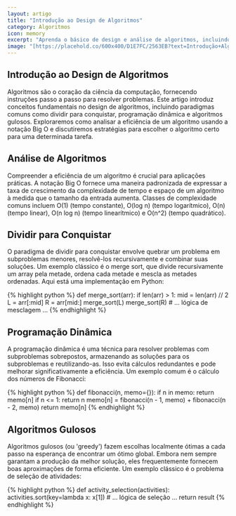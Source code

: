 ```yaml
---
layout: artigo
title: "Introdução ao Design de Algoritmos"
category: Algoritmos
icon: memory
excerpt: "Aprenda o básico de design e análise de algoritmos, incluindo paradigmas comuns como dividir para conquistar, programação dinâmica e algoritmos gulosos."
image: "[https://placehold.co/600x400/D1E7FC/2563EB?text=Introdução+Algoritmos](https://placehold.co/600x400/D1E7FC/2563EB?text=Introdução+Algoritmos)"
---
```


<article>
    <h1 class="text-4xl font-extrabold tracking-tight text-[var(--text-primary)] sm:text-5xl">Introdução ao Design de Algoritmos</h1>
    <p class="mt-6 text-lg text-[var(--text-secondary)]">
        Algoritmos são o coração da ciência da computação, fornecendo instruções passo a passo para resolver problemas. Este artigo introduz conceitos fundamentais no design de algoritmos, incluindo paradigmas comuns como dividir para conquistar, programação dinâmica e algoritmos gulosos. Exploraremos como analisar a eficiência de um algoritmo usando a notação Big O e discutiremos estratégias para escolher o algoritmo certo para uma determinada tarefa.
    </p>
    <section class="pt-10" id="algorithm-analysis">
        <h2 class="text-3xl font-bold tracking-tight text-[var(--text-primary)]">Análise de Algoritmos</h2>
        <p class="mt-4">
            Compreender a eficiência de um algoritmo é crucial para aplicações práticas. A notação Big O fornece uma maneira padronizada de expressar a taxa de crescimento da complexidade de tempo e espaço de um algoritmo à medida que o tamanho da entrada aumenta. Classes de complexidade comuns incluem O(1) (tempo constante), O(log n) (tempo logarítmico), O(n) (tempo linear), O(n log n) (tempo linearítmico) e O(n^2) (tempo quadrático).
        </p>
    </section>
    <section class="pt-10" id="divide-and-conquer">
        <h2 class="text-3xl font-bold tracking-tight text-[var(--text-primary)]">Dividir para Conquistar</h2>
        <p class="mt-4">
            O paradigma de dividir para conquistar envolve quebrar um problema em subproblemas menores, resolvê-los recursivamente e combinar suas soluções. Um exemplo clássico é o merge sort, que divide recursivamente um array pela metade, ordena cada metade e mescla as metades ordenadas. Aqui está uma implementação em Python:
        </p>
{% highlight python %}
def merge_sort(arr):
    if len(arr) > 1:
        mid = len(arr) // 2
        L = arr[:mid]
        R = arr[mid:]
        merge_sort(L)
        merge_sort(R)
        # ... lógica de mesclagem ...
{% endhighlight %}
    </section>
    <section class="pt-10" id="dynamic-programming">
        <h2 class="text-3xl font-bold tracking-tight text-[var(--text-primary)]">Programação Dinâmica</h2>
        <p class="mt-4">A programação dinâmica é uma técnica para resolver problemas com subproblemas sobrepostos, armazenando as soluções para os subproblemas e reutilizando-as. Isso evita cálculos redundantes e pode melhorar significativamente a eficiência. Um exemplo comum é o cálculo dos números de Fibonacci:</p>
{% highlight python %}
def fibonacci(n, memo={}):
    if n in memo:
        return memo[n]
    if n <= 1:
        return n
    memo[n] = fibonacci(n - 1, memo) + fibonacci(n - 2, memo)
    return memo[n]
{% endhighlight %}
    </section>
    <section class="pt-10" id="greedy-algorithms">
        <h2 class="text-3xl font-bold tracking-tight text-[var(--text-primary)]">Algoritmos Gulosos</h2>
        <p class="mt-4">Algoritmos gulosos (ou 'greedy') fazem escolhas localmente ótimas a cada passo na esperança de encontrar um ótimo global. Embora nem sempre garantam a produção da melhor solução, eles frequentemente fornecem boas aproximações de forma eficiente. Um exemplo clássico é o problema de seleção de atividades:</p>
{% highlight python %}
def activity_selection(activities):
    activities.sort(key=lambda x: x[1])
    # ... lógica de seleção ...
    return result
{% endhighlight %}
    </section>
</article>
